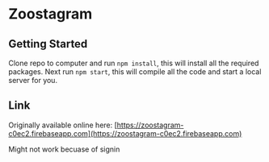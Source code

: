 # Zoostagram
## Getting Started
Clone repo to computer and run `npm install`, this will install all the required packages. Next run `npm start`, this will compile all the code and start a local server for you.


## Link
Originally available online here: [https://zoostagram-c0ec2.firebaseapp.com](https://zoostagram-c0ec2.firebaseapp.com)

Might not work becuase of signin
